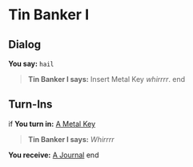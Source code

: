 # Tin Banker I

## Dialog

**You say:** `hail`



>**Tin Banker I says:** Insert Metal Key *whirrrr*.
end

## Turn-Ins



if **You turn in:** [A Metal Key](/item/12849)


>**Tin Banker I says:** *Whirrrr*


 **You receive:**  [A Journal](/item/18065) 
end





